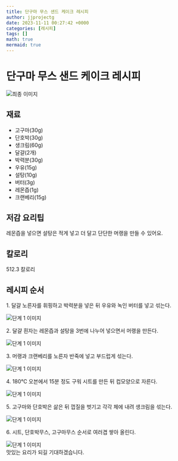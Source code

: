 ```yaml
---
title: 단구마 무스 샌드 케이크 레시피
author: jjprojectg
date: 2023-11-11 00:27:42 +0000
categories: [레시피]
tags: []
math: true
mermaid: true
---
```

<meta name="og:type" content="website"/>
<meta charset="UTF-8"/>
<div class="header">
  <h1>단구마 무스 샌드 케이크 레시피</h1>
</div>

<div class="container my-4">
  <div class="row">
    <div class="col-12 col-md-6">
      <div class="recipe-image">
        <img src="http://www.foodsafetykorea.go.kr/uploadimg/cook/10_01108_2.png" class="step-image" alt="최종 이미지"/>
      </div>
    </div>
    <div class="col-12 col-md-6">
      <div class="ingredients">
        <h2>재료</h2>
        <ul class="card">
          <li> 고구마(30g) </li>
          <li>  단호박(30g) </li>
          <li>  생크림(60g) </li>
          <li> 달걀(2개) </li>
          <li>  박력분(30g) </li>
          <li>  우유(15g) </li>
          <li> 설탕(10g) </li>
          <li>  버터(3g) </li>
          <li>  레몬즙(1g) </li>
          <li> 크랜베리(15g) </li>
</ul>
      </div>
    </div>
    <div class="col-12 col-md-6">
      <div class="ingredients">
        <h2>저감 요리팁</h2>
        <div class="card"> 
          <p>
            레몬즙을 넣으면 설탕은 적게 넣고 더 달고 단단한 머랭을 만들 수 있어요.
          </p>
        </div>
      </div>
      <div class="ingredients">
        <h2>칼로리</h2>
        <div class="card"> 
          <p>
            512.3 칼로리
          </p>
        </div>
      </div>
    </div>
  </div>

  <h2 class="my-4">레시피 순서</h2>
  <div class="card recipe-card">
    <div class="card-body recipe-step">
      <p class="card-text step-description">1. 달걀 노른자를 휘핑하고 박력분을 넣은 뒤 우유와 녹인 버터를 넣고 섞는다.</p>
      <img src="http://www.foodsafetykorea.go.kr/uploadimg/cook/20_01108_1.JPG" alt="단계 1 이미지" class="step-image"/>
    </div>
  </div>
  <div class="card recipe-card">
    <div class="card-body recipe-step">
      <p class="card-text step-description">2. 달걀 흰자는 레몬즙과 설탕을 3번에 나누어 넣으면서 머랭을 만든다.</p>
      <img src="http://www.foodsafetykorea.go.kr/uploadimg/cook/20_01108_2.JPG" alt="단계 1 이미지" class="step-image"/>
    </div>
  </div>
  <div class="card recipe-card">
    <div class="card-body recipe-step">
      <p class="card-text step-description">3. 머랭과 크랜베리를 노른자 반죽에 넣고 부드럽게 섞는다.</p>
      <img src="http://www.foodsafetykorea.go.kr/uploadimg/cook/20_01108_3.JPG" alt="단계 1 이미지" class="step-image"/>
    </div>
  </div>
  <div class="card recipe-card">
    <div class="card-body recipe-step">
      <p class="card-text step-description">4. 180℃ 오븐에서 15분 정도 구워 시트를 만든 뒤 컵모양으로 자른다.</p>
      <img src="http://www.foodsafetykorea.go.kr/uploadimg/cook/20_01108_4.JPG" alt="단계 1 이미지" class="step-image"/>
    </div>
  </div>
  <div class="card recipe-card">
    <div class="card-body recipe-step">
      <p class="card-text step-description">5. 고구마와 단호박은 삶은 뒤 껍질을 벗기고 각각 체에 내려 생크림을 섞는다.</p>
      <img src="http://www.foodsafetykorea.go.kr/uploadimg/cook/20_01108_5.JPG" alt="단계 1 이미지" class="step-image"/>
    </div>
  </div>
  <div class="card recipe-card">
    <div class="card-body recipe-step">
      <p class="card-text step-description">6. 시트, 단호박무스, 고구마무스 순서로 여러겹 쌓아 올린다.</p>
      <img src="http://www.foodsafetykorea.go.kr/uploadimg/cook/20_01108_6.JPG" alt="단계 1 이미지" class="step-image"/>
    </div>
  </div>

</div>
맛있는 요리가 되길 기대하겠습니다.
